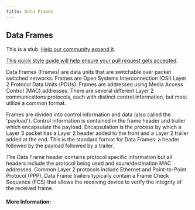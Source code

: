 ```yaml
---
title: Data Frames
---
```


## Data Frames

This is a stub. [Help our community expand it](https://github.com/freeCodeCamp/guide-articles/tree/master/articles/Networks/Data-Frames/index.md).

[This quick style guide will help ensure your pull request gets accepted](https://github.com/freeCodeCamp/guide-articles/blob/master/README.md).

Data Frames (Frames) are data units that are switchable over packet switched networks. Frames are Open Systems Interconnection (OSI) Layer 2 Protocol Data Units (PDUs). Frames are addressed using Media Access Control (MAC) addresses. There are several different Layer 2 communications protocols, each with distinct control information, but most utilize a common format.

Frames are divided into control information and data (also called the 'payload'). Control information is contained in the frame header and trailer which encapsulate the payload. Encapsulation is the process by which a Layer 3 packet has a Layer 2 header added to the front and a Layer 2 trailer added at the end. This is the standard format for Data Frames: a header followed by the payload followed by a trailer.

The Data Frame header contains protocol specific information but all headers include the protocol being used and soure/destination MAC addresses. Common Layer 2 protocols include Ethernet and Point-to-Point Protocol (PPP). Data Frame trailers typically contain a Frame Check Sequence (FCS) that allows the receiving device to verify the integrity of the received frame.

#### More Information:
<!-- Please add any articles you think might be helpful to read before writing the article -->


